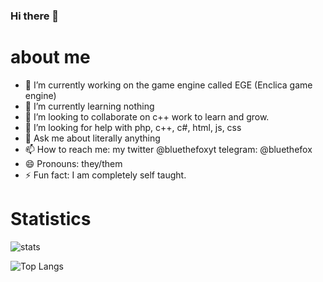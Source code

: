 ### Hi there 👋


# about me



- 🔭 I’m currently working on the game engine called EGE (Enclica game engine)
- 🌱 I’m currently learning nothing
- 👯 I’m looking to collaborate on c++ work to learn and grow.
- 🤔 I’m looking for help with php, c++, c#, html, js, css
- 💬 Ask me about literally anything
- 📫 How to reach me: my twitter @bluethefoxyt telegram: @bluethefox
- 😄 Pronouns: they/them
- ⚡ Fun fact: I am completely self taught.

# Statistics 

![stats](https://github-readme-stats.vercel.app/api?username=bluethefoxofficial&show_icons=true)


![Top Langs](https://github-readme-stats.vercel.app/api/top-langs/?username=bluethefoxofficial&langs_count=8)

